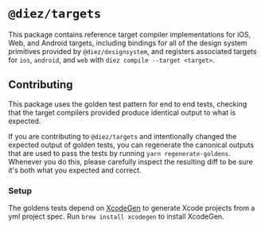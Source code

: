 # `@diez/targets`

This package contains reference target compiler implementations for iOS, Web, and Android targets, including bindings for all of the design system primitives provided by `@diez/designsystem`, and registers associated targets for `ios`, `android`, and `web` with `diez compile --target <target>`.

## Contributing

This package uses the golden test pattern for end to end tests, checking that the target compilers provided produce identical output to what is expected.

If you are contributing to `@diez/targets` and intentionally changed the expected output of golden tests, you can regenerate the canonical outputs that are used to pass the tests by running `yarn regenerate-goldens`. Whenever you do this, please carefully inspect the resulting diff to be sure it's both what you expected and correct.

### Setup

The goldens tests depend on [XcodeGen](https://github.com/yonaskolb/XcodeGen) to generate Xcode projects from a yml project spec. Run `brew install xcodegen` to install XcodeGen.
